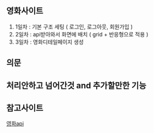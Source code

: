 ## 영화사이트
1. 1일차 : 기본 구조 세팅 ( 로그인, 로그아웃, 회원가입 )
2. 2일차 : api받아와서 화면에 배치 ( grid + 반응형으로 적용 )
3. 3일차 : 영화디테일페이지 생성

## 의문

## 처리안하고 넘어간것 and 추가할만한 기능

## 참고사이트
[영화api](https://www.themoviedb.org/)